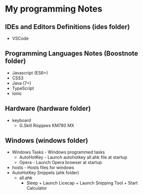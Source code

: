 # My programming Notes

## IDEs and Editors Definitions (ides folder)
* VSCode
	
## Programming Languages Notes (Boostnote folder)
* Javascript (ES6+)
* CSS3
* Java (7+)
* TypeScript
* Ionic



## Hardware (hardware folder)
* keyboard 
	* G.Skill Rispjaws KM780 MX

## Windows (windows folder)
* Windows Tasks - Windows programmed tasks
	* AutoHotKey - Launch autohotkey all.ahk file at startup
	* Opera - Launch Opera browser at startup
* hosts - Hosts files for windows
* AutoHotKey Snippets (ahk folder)
	* all.ahk
		* Sleep + Launch Licecap + Launch Snipping Tool + Start Calculator	